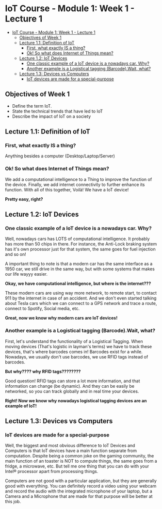 # IoT Course - Module 1: Week 1 - Lecture 1

- [IoT Course - Module 1: Week 1 - Lecture 1](#iot-course---module-1-week-1---lecture-1)
  - [Objectives of Week 1](#objectives-of-week-1)
  - [Lecture 1.1: Definition of IoT](#lecture-11-definition-of-iot)
    - [First, what exactly IS a thing?](#first-what-exactly-is-a-thing)
    - [Ok! So what does Internet of Things mean?](#ok-so-what-does-internet-of-things-mean)
  - [Lecture 1.2: IoT Devices](#lecture-12-iot-devices)
    - [One classic example of a IoT device is a nowadays car. Why?](#one-classic-example-of-a-iot-device-is-a-nowadays-car-why)
    - [Another example is a Logistical tagging (Barcode).Wait, what?](#another-example-is-a-logistical-tagging-barcodewait-what)
  - [Lecture 1.3: Devices vs Computers](#lecture-13-devices-vs-computers)
    - [IoT devices are made for a special-purpose](#iot-devices-are-made-for-a-special-purpose)

## Objectives of Week 1

- Define the term IoT.
- State the technical trends that have led to IoT
- Describe the impact of IoT on a society

## Lecture 1.1: Definition of IoT

### First, what exactly IS a thing?

Anything besides a computer (Desktop/Laptop/Server)

### Ok! So what does Internet of Things mean?

We add a computational intelligence to a Thing to improve the function of the device. Finally, we add internet connectivity to further enhance its function. With all of this together, Voilà! We have a IoT device!

**Pretty easy, right?**

## Lecture 1.2: IoT Devices

### One classic example of a IoT device is a nowadays car. Why?

Well, nowadays cars has LOTS of computational intelligence. It probably has more than 50 chips in there. For instance, the Anti-Lock braking system has it's own processor just for that system, the same goes for fuel injection and so on!

A important thing to note is that a modern car has the same interface as a 1950 car, we still drive in the same way, but with some systems that makes our life wayyy easier.

**Okay, we have computational intelligence, but where is the internet???**

These modern cars are using way more network, to remote start, to contact 911 by the internet in case of an accident. And we don't even started talking about Tesla cars which we can connect to a GPS network and trace a route, connect to Spotify, Social media, etc.

**Great, now we know why modern cars are IoT devices!**

### Another example is a Logistical tagging (Barcode).Wait, what?

First, let's understand the functionality of a Logistical Tagging. When moving devices (That's logistic in layman's terms) we have to track these devices, that's where barcodes comes in! Barcodes exist for a while. Nowadays, we usually don't use barcodes, we use RFID tags instead of barcodes. 

**But why???? why RFID tags????????**

Good question! RFID tags can store a lot more information, and that information can change (be dynamic). And they can be easily be networked, so you can track globally and in real time your devices.

**Right! Now we know why nowadays logistical tagging devices are an example of IoT!**

## Lecture 1.3: Devices vs Computers

### IoT devices are made for a special-purpose
 
Well, the biggest and most obvious difference to IoT Devices and Computers is that IoT devices have a main function separate from computation. Despite being a common joke on the gaming community, the main function of an toaster is NOT to compute things, the same goes from a fridge, a microwave, etc. But tell me one thing that you can do with your Intel® processor apart from processing things.

Computers are not good with a particular application, but they are generally good with everything. You can definitely record a video using your webcam and record the audio with the integrated microphone of your laptop, but a Camera and a Microphone that are made for that purpose will be better at this job.

